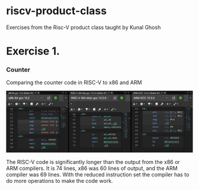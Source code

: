 # riscv-product-class
 Exercises from the Risc-V product class taught by Kunal Ghosh
 # Exercise 1. 
 ### Counter
 Comparing the counter code in RISC-V to x86 and ARM

 ![alt text](https://github.com/brickstackr/riscv-product-class/blob/main/ex1/ex1-1.png "comparing compiler output")

 The RISC-V code is significantly longer than the output from the x86 or ARM compilers. It is 74 lines, x86 was 60 lines of output, and the ARM compiler was 69 lines. With the reduced instruction set the compiler has to do more operations to make the code work. 